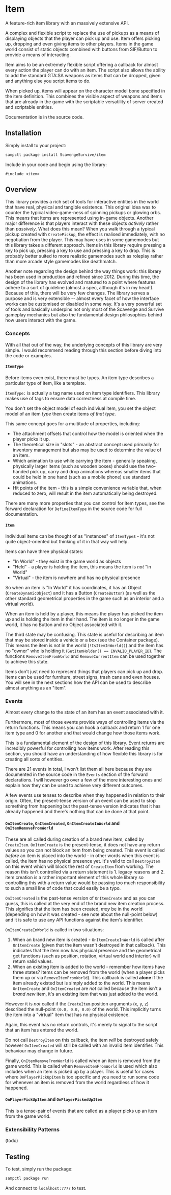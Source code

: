 # Item

A feature-rich item library with an massively extensive API.

A complex and flexible script to replace the use of pickups as a means of
displaying objects that the player can pick up and use. Item offers picking up,
dropping and even giving items to other players. Items in the game world consist
of static objects combined with buttons from SIF/Button to provide a means of
interacting.

Item aims to be an extremely flexible script offering a callback for almost
every action the player can do with an item. The script also allows the ability
to add the standard GTA:SA weapons as items that can be dropped, given and
anything else you script items to do.

When picked up, items will appear on the character model bone specified in the
item definition. This combines the visible aspect of weapons and items that are
already in the game with the scriptable versatility of server created and
scriptable entities.

Documentation is in the source code.

## Installation

Simply install to your project:

```bash
sampctl package install ScavengeSurvive/item
```

Include in your code and begin using the library:

```pawn
#include <item>
```

## Overview

This library provides a rich set of tools for interactive entities in the world
that have real, physical and tangible existence. This original idea was to
counter the typical video-game-ness of spinning pickups or glowing orbs. This
means that items are represented using in-game objects. Another major difference
is that players interact with these objects _actively_ rather than _passively_.
What does this mean? When you walk through a typical pickup created with
`CreatePickup`, the effect is realised immediately, with no negotiation from the
player. This may have uses in some gamemodes but this library takes a different
approach. Items in this library require pressing a key to pick up, pressing a
key to use and pressing a key to drop. This is probably better suited to more
realistic gamemodes such as roleplay rather than more arcade style gamemodes
like deathmatch.

Another note regarding the design behind the way things work: this library has
been used in production and refined since 2012. During this time, the design of
the library has evolved and matured to a point where features adhere to a sort
of guideline (almost a spec, although it's in my head!). Because of this, there
will be very few changes. The library serves a purpose and is very extensible --
almost every facet of how the interface works can be customised or disabled in
some way. It's a very powerful set of tools and basically underpins not only
most of the Scavenge and Survive gameplay mechanics but also the fundamental
design philosophies behind how users interact with the game.

### Concepts

With all that out of the way, the underlying concepts of this library are very
simple. I would recommend reading through this section before diving into the
code or examples.

#### `ItemType`

Before items even exist, there must be types. An item type describes a
particular type of item, like a template.

`ItemType:` is actually a tag name used on item type identifiers. This library
makes use of tags to ensure data correctness at compile time.

You don't set the object model of each indiviual item, you set the object model
of an item _type_ then create items _of that type_.

This same concept goes for a multitude of properties, including:

- The attachment offsets that control how the model is oriented when the player
  picks it up.
- The theoretical size in "slots" - an abstract concept used primarily for
  inventory management but also may be used to determine the value of an item.
- Which animation to use while carrying the item - generally speaking,
  physically larger items (such as wooden boxes) should use the two-handed pick
  up, carry and drop animations whereas smaller items that could be held in one
  hand (such as a mobile phone) use standard animations.
- Hit points of the item - this is a simple convenience variable that, when
  reduced to zero, will result in the item automatically being destroyed.

There are many more properties that you can control for item types, see the
forward declaration for `DefineItemType` in the source code for full
documentation.

#### `Item`

Individual items can be thought of as "instances" of `ItemType`s - it's not
quite object-oriented but thinking of it in that way will help.

Items can have three physical states:

- "In World" - they exist in the game world as objects
- "Held" - a player is holding the item, this means the item is _not_ "In World"
- "Virtual" - the item is nowhere and has no physical presence

So when an item is "In World" it has coordinates, it has an Object
(`CreateDynamicObject`) and it has a Button (`CreateButton`) (as well as the
other standard geometrical properties in the game such as an interior and a
virtual world).

When an item is held by a player, this means the player has picked the item up
and is holding the item in their hand. The item is no longer in the game world,
it has no Button and no Object associated with it.

The third state may be confusing. This state is useful for describing an item
that may be stored inside a vehicle or a box (see the Container package). This
means the item is not in the world (`!IsItemInWorld()`) and the item has no
"owner" who is holding it (`GetItemHolder() == INVALID_PLAYER_ID`). The
functions `RemoveItemFromWorld` and `RemoveCurrentItem` can be used together to
achieve this state.

Items don't just need to represent things that players can pick up and drop.
Items can be used for furniture, street signs, trash cans and even houses. You
will see in the next sections how the API can be used to describe almost
anything as an "item".

### Events

Almost every change to the state of an item has an event associated with it.

Furthermore, most of those events provide ways of controlling items via the
return functions. This means you can hook a callback and return 1 for one item
type and 0 for another and that would change how those items work.

This is a fundamental element of the design of this library. Event returns are
incredibly powerful for controlling how items work. After reading this section,
you should have an understanding of how flexible this library is for creating
all sorts of entities.

There are 21 events in total, I won't list them all here because they are
documented in the source code in the `Events` section of the forward
declarations. I will however go over a few of the more interesting ones and
explain how they can be used to achieve very different outcomes.

A few events use tenses to describe when they happened in relation to their
origin. Often, the present-tense version of an event can be used to stop
something from happening but the past-tense version indicates that it has
already happened and there's nothing that can be done at that point.

#### `OnItemCreate`, `OnItemCreated`, `OnItemCreateInWorld` and `OnItemRemoveFromWorld`

These are all called during creation of a brand new item, called by
`CreateItem`. `OnItemCreate` is the present-tense, it does not have any return
values so you can not block an item from being created. This event is called
_before_ an item is placed into the world - in other words when this event is
called, the item has no physical presence yet. It's valid to call `DestroyItem`
on this event which will block the rest of `CreateItem` from working. The reason
this isn't controlled via a return statement is 1. legacy reasons and 2. item
creation is a rather important element of this whole library so controlling this
with a return value would be passing too much responsibility to such a small
line of code that could easily be a typo.

`OnItemCreated` is the past-tense version of `OnItemCreate` and as you can
guess, this is called at the very end of the brand new item creation process.
This signifies that the item has been created, _may_ be in the world (depending
on how it was created - see note about the null-point below) and it is safe to
use any API functions against the item's identifier.

`OnItemCreateInWorld` is called in two situations:

1.  When an brand new item is created - `OnItemCreateInWorld` is called after
    `OnItemCreate` (given that the item wasn't destroyed in that callback). This
    indicates that the item now has physical presence and the geometrical get
    functions (such as position, rotation, virtual world and interior) will
    return valid values.
2.  When an existing item is added to the world - remember how items have three
    states? Items can be removed from the world (when a player picks them up or
    via `RemoveItemFromWorld`). This callback is called **alone** if the item
    already existed but is simply added to the world. This means `OnItemCreate`
    and `OnItemCreated` are _not_ called because the item isn't a _brand new_
    item, it's an existing item that was just added to the world.

However it is _not_ called if the `CreateItem` position arguments (x, y, z)
described the null-point `(0.0, 0.0, 0.0)` of the world. This implicitly turns
the item into a "virtual" item that has no physical existence.

Again, this event has no return controls, it's merely to signal to the script
that an item has entered the world.

Do not call `DestroyItem` on this callback, the item _will_ be destroyed safely
however `OnItemCreated` will still be called with an invalid item identifier.
This behaviour may change in future.

Finally, `OnItemRemoveFromWorld` is called when an item is removed from the game
world. This is called when `RemoveItemFromWorld` is used which also includes
when an item is picked up by a player. This is useful for cases where
`OnPlayerPickUpItem` is too specific and you need to run some code for whenever
an item is removed from the world regardless of how it happened.

#### `OnPlayerPickUpItem` and `OnPlayerPickedUpItem`

This is a tense-pair of events that are called as a player picks up an item from
the game world.

### Extensibility Patterns

(todo)

## Testing

To test, simply run the package:

```bash
sampctl package run
```

And connect to `localhost:7777` to test.

